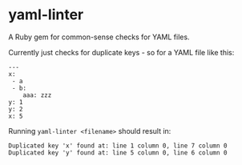 # yaml-linter
A Ruby gem for common-sense checks for YAML files.

Currently just checks for duplicate keys - so for a YAML file like this:
```
---
x:
 - a
 - b:
    aaa: zzz
y: 1
y: 2
x: 5
```

Running `yaml-linter <filename>` should result in:
```
Duplicated key 'x' found at: line 1 column 0, line 7 column 0
Duplicated key 'y' found at: line 5 column 0, line 6 column 0
```
